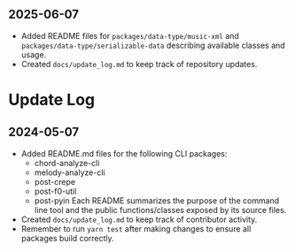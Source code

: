 ## 2025-06-07
- Added README files for `packages/data-type/music-xml` and `packages/data-type/serializable-data` describing available classes and usage.
- Created `docs/update_log.md` to keep track of repository updates.

# Update Log

## 2024-05-07
- Added README.md files for the following CLI packages:
  - chord-analyze-cli
  - melody-analyze-cli
  - post-crepe
  - post-f0-util
  - post-pyin
  Each README summarizes the purpose of the command line tool and the public functions/classes exposed by its source files.
- Created `docs/update_log.md` to keep track of contributor activity.
- Remember to run `yarn test` after making changes to ensure all packages build correctly.

